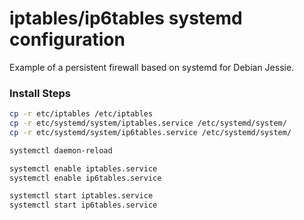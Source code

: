 # iptables/ip6tables systemd configuration

Example of a persistent firewall based on systemd for Debian Jessie.

### Install Steps
```sh
cp -r etc/iptables /etc/iptables
cp -r etc/systemd/system/iptables.service /etc/systemd/system/
cp -r etc/systemd/system/ip6tables.service /etc/systemd/system/

systemctl daemon-reload

systemctl enable iptables.service
systemctl enable ip6tables.service

systemctl start iptables.service
systemctl start ip6tables.service
```

